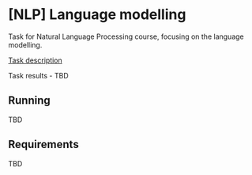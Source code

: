 # [NLP] Language modelling

Task for Natural Language Processing course, focusing on the language modelling.

[Task description](./10-lm.md)

Task results - TBD

## Running
TBD

## Requirements
TBD